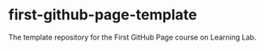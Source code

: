 # first-github-page-template
The template repository for the First GitHub Page course on Learning Lab.
